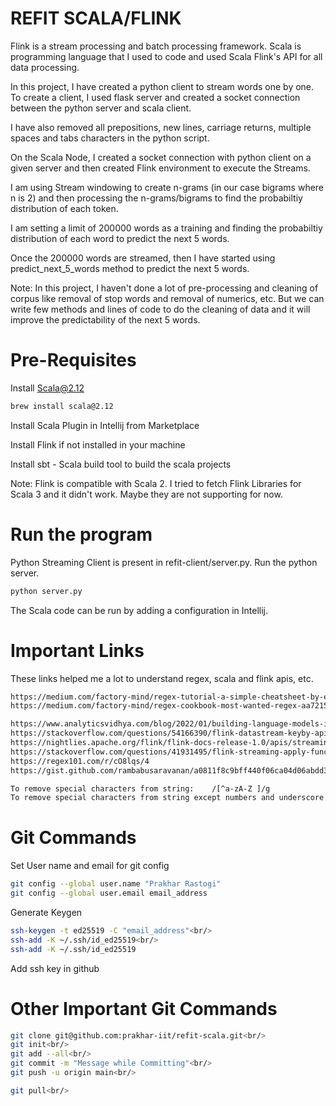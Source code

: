 # REFIT SCALA/FLINK

Flink is a stream processing and batch processing framework. Scala is programming language that I used to code and used Scala Flink's API for all data processing.

In this project, I have created a python client to stream words one by one. To create a client, I used flask server and created a socket connection between the python server and scala client.

I have also removed all prepositions, new lines, carriage returns, multiple spaces and tabs characters in the python script.

On the Scala Node, I created a socket connection with python client on a given server and then created Flink environment to execute the Streams.

I am using Stream windowing to create n-grams (in our case bigrams where n is 2) and then processing the n-grams/bigrams to find the probabiltiy distribution of each token.

I am setting a limit of 200000 words as a training and finding the probabiltiy distribution of each word to predict the next 5 words.


Once the 200000 words are streamed, then I have started using predict_next_5_words method to predict the next 5 words.


Note: In this project, I haven't done a lot of pre-processing and cleaning of corpus like removal of stop words and removal of numerics, etc.
But we can write few methods and lines of code to do the cleaning of data and it will improve the predictability of the next 5 words.


# Pre-Requisites
Install Scala@2.12
```bash
brew install scala@2.12
```
Install Scala Plugin in Intellij from Marketplace

Install Flink if not installed in your machine

Install sbt - Scala build tool to build the scala projects

Note: Flink is compatible with Scala 2. I tried to fetch Flink Libraries for Scala 3 and it didn't work. Maybe they are not supporting for now.

# Run the program
Python Streaming Client is present in refit-client/server.py. Run the python server.
```bash
python server.py
```

The Scala code can be run by adding a configuration in Intellij.


# Important Links
These links helped me a lot to understand regex, scala and flink apis, etc.
```bash
https://medium.com/factory-mind/regex-tutorial-a-simple-cheatsheet-by-examples-649dc1c3f285
https://medium.com/factory-mind/regex-cookbook-most-wanted-regex-aa721558c3c1

https://www.analyticsvidhya.com/blog/2022/01/building-language-models-in-nlp/
https://stackoverflow.com/questions/54166390/flink-datastream-keyby-api
https://nightlies.apache.org/flink/flink-docs-release-1.0/apis/streaming/windows.html#windows-on-unkeyed-data-streams
https://stackoverflow.com/questions/41931495/flink-streaming-apply-function-in-windows
https://regex101.com/r/cO8lqs/4
https://gist.github.com/rambabusaravanan/a0811f8c9bff440f06ca04d06abdd363

To remove special characters from string:    /[^a-zA-Z ]/g
To remove special characters from string except numbers and underscore [^a-zA-Z0-9_]/g

```

# Git Commands
Set User name and email for git config<br/>
```bash
git config --global user.name "Prakhar Rastogi" 
git config --global user.email email_address
```

Generate Keygen
```bash
ssh-keygen -t ed25519 -C "email_address"<br/>
ssh-add -K ~/.ssh/id_ed25519<br/>
ssh-add -K ~/.ssh/id_ed25519
```

Add ssh key in github<br/>

# Other Important Git Commands
```bash
git clone git@github.com:prakhar-iit/refit-scala.git<br/>
git init<br/>  
git add --all<br/>
git commit -m "Message while Committing"<br/>
git push -u origin main<br/>

git pull<br/>
```

